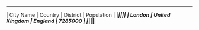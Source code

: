  ____________________________________________________ 
| City Name |        Country | District | Population |
|___________|________________|__________|____________|
|    London | United Kingdom |  England |    7285000 |
|___________|________________|__________|____________|